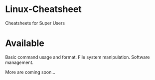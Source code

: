 # Linux-Cheatsheet
Cheatsheets for Super Users

# Available 
Basic command usage and format.
File system manipulation.
Software management.

More are coming soon...

